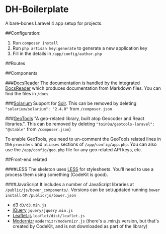# DH-Boilerplate

A bare-bones Laravel 4 app setup for projects.

##Configuration:

1. Run `composer install`
2. Run `php artisan key:generate` to generate a new application key
3. Fill in the details in `/app/config/author.php`


##Routes


##Components
	
###[DocsReader](https://github.com/daylerees/docs-reader)
The documentation is handled by the integrated [DocsReader](https://github.com/daylerees/docs-reader) which produces documentation from
Markdown files. You can find the files in `/docs`

###[Solarium](https://github.com/basdenooijer/solarium) 
Support for [Solr](http://lucene.apache.org/solr/). This can be removed by deleting `"solarium/solarium": "2.4.0"` from `/composer.json`

###[GeoTools](https://github.com/toin0u/Geotools)
"A geo-related library, built atop Geocoder and React libraries.". This can be removed by deleting `"toin0u/geotools-laravel": "@stable"` from `/composer.json`)

To enable GeoTools, you need to un-comment the GeoTools related lines in the `providers` and `aliases` sections of 
`/app/config/app.php`. You can also use the `/app/config/geo.php` file for any geo related API keys, etc.


##Front-end related

####LESS
The skeleton uses [LESS](http://lesscss.org) for stylesheets. You'll need to use a process them using something (CodeKit is 
good).

####JavaScript
It includes a number of JavaScript libraries at `/public/js/bower_components/`. Versions can be set/updated running `bower install` on `/public/js/bower.json`
- [d3](http://github.com/mbostock/d3) `d3/d3.min.js`
- [jQuery](https://github.com/jquery/jquery) `jquery/jquery.min.js`
- [Leaflet.js](https://github.com/Leaflet/Leaflet) `leaflet/dist/leaflet.js`
- [Modernizr](https://github.com/Modernizr/Modernizr) `modernizr/modernizr.js` (there's a .min.js version, but that's created by
CodeKit, and is not downloaded as part of the library)




